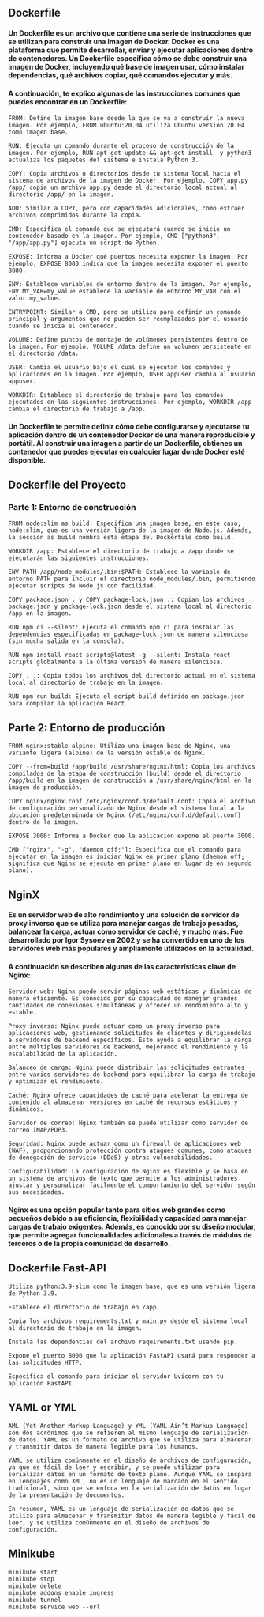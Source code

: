 ## Dockerfile

#### Un Dockerfile es un archivo que contiene una serie de instrucciones que se utilizan para construir una imagen de Docker. Docker es una plataforma que permite desarrollar, enviar y ejecutar aplicaciones dentro de contenedores. Un Dockerfile especifica cómo se debe construir una imagen de Docker, incluyendo qué base de imagen usar, cómo instalar dependencias, qué archivos copiar, qué comandos ejecutar y más.

#### A continuación, te explico algunas de las instrucciones comunes que puedes encontrar en un Dockerfile:

	FROM: Define la imagen base desde la que se va a construir la nueva imagen. Por ejemplo, FROM ubuntu:20.04 utiliza Ubuntu versión 20.04 como imagen base.

	RUN: Ejecuta un comando durante el proceso de construcción de la imagen. Por ejemplo, RUN apt-get update && apt-get install -y python3 actualiza los paquetes del sistema e instala Python 3.

	COPY: Copia archivos o directorios desde tu sistema local hacia el sistema de archivos de la imagen de Docker. Por ejemplo, COPY app.py /app/ copia un archivo app.py desde el directorio local actual al directorio /app/ en la imagen.

	ADD: Similar a COPY, pero con capacidades adicionales, como extraer archivos comprimidos durante la copia.

	CMD: Especifica el comando que se ejecutará cuando se inicie un contenedor basado en la imagen. Por ejemplo, CMD ["python3", "/app/app.py"] ejecuta un script de Python.

	EXPOSE: Informa a Docker qué puertos necesita exponer la imagen. Por ejemplo, EXPOSE 8080 indica que la imagen necesita exponer el puerto 8080.

	ENV: Establece variables de entorno dentro de la imagen. Por ejemplo, ENV MY_VAR=my_value establece la variable de entorno MY_VAR con el valor my_value.

	ENTRYPOINT: Similar a CMD, pero se utiliza para definir un comando principal y argumentos que no pueden ser reemplazados por el usuario cuando se inicia el contenedor.

	VOLUME: Define puntos de montaje de volúmenes persistentes dentro de la imagen. Por ejemplo, VOLUME /data define un volumen persistente en el directorio /data.

	USER: Cambia el usuario bajo el cual se ejecutan los comandos y aplicaciones en la imagen. Por ejemplo, USER appuser cambia al usuario appuser.

	WORKDIR: Establece el directorio de trabajo para los comandos ejecutados en las siguientes instrucciones. Por ejemplo, WORKDIR /app cambia el directorio de trabajo a /app.

#### Un Dockerfile te permite definir cómo debe configurarse y ejecutarse tu aplicación dentro de un contenedor Docker de una manera reproducible y portátil. Al construir una imagen a partir de un Dockerfile, obtienes un contenedor que puedes ejecutar en cualquier lugar donde Docker esté disponible.

## Dockerfile del Proyecto
### Parte 1: Entorno de construcción
	FROM node:slim as build: Especifica una imagen base, en este caso, node:slim, que es una versión ligera de la imagen de Node.js. Además, la sección as build nombra esta etapa del Dockerfile como build.

	WORKDIR /app: Establece el directorio de trabajo a /app donde se ejecutarán las siguientes instrucciones.
	
	ENV PATH /app/node_modules/.bin:$PATH: Establece la variable de entorno PATH para incluir el directorio node_modules/.bin, permitiendo ejecutar scripts de Node.js con facilidad.
	
	COPY package.json . y COPY package-lock.json .: Copian los archivos package.json y package-lock.json desde el sistema local al directorio /app en la imagen.

	RUN npm ci --silent: Ejecuta el comando npm ci para instalar las dependencias especificadas en package-lock.json de manera silenciosa (sin mucha salida en la consola).
	
	RUN npm install react-scripts@latest -g --silent: Instala react-scripts globalmente a la última versión de manera silenciosa.

	COPY . .: Copia todos los archivos del directorio actual en el sistema local al directorio de trabajo en la imagen.
	
	RUN npm run build: Ejecuta el script build definido en package.json para compilar la aplicación React.

## Parte 2: Entorno de producción
	
	FROM nginx:stable-alpine: Utiliza una imagen base de Nginx, una variante ligera (alpine) de la versión estable de Nginx.

	COPY --from=build /app/build /usr/share/nginx/html: Copia los archivos compilados de la etapa de construcción (build) desde el directorio /app/build en la imagen de construcción a /usr/share/nginx/html en la imagen de producción.

	COPY nginx/nginx.conf /etc/nginx/conf.d/default.conf: Copia el archivo de configuración personalizado de Nginx desde el sistema local a la ubicación predeterminada de Nginx (/etc/nginx/conf.d/default.conf) dentro de la imagen.

	EXPOSE 3000: Informa a Docker que la aplicación expone el puerto 3000.

	CMD ["nginx", "-g", "daemon off;"]: Especifica que el comando para ejecutar en la imagen es iniciar Nginx en primer plano (daemon off; significa que Nginx se ejecuta en primer plano en lugar de en segundo plano).

## NginX

#### Es un servidor web de alto rendimiento y una solución de servidor de proxy inverso que se utiliza para manejar cargas de trabajo pesadas, balancear la carga, actuar como servidor de caché, y mucho más. Fue desarrollado por Igor Sysoev en 2002 y se ha convertido en uno de los servidores web más populares y ampliamente utilizados en la actualidad.

#### A continuación se describen algunas de las características clave de Nginx:

	Servidor web: Nginx puede servir páginas web estáticas y dinámicas de manera eficiente. Es conocido por su capacidad de manejar grandes cantidades de conexiones simultáneas y ofrecer un rendimiento alto y estable.

	Proxy inverso: Nginx puede actuar como un proxy inverso para aplicaciones web, gestionando solicitudes de clientes y dirigiéndolas a servidores de backend específicos. Esto ayuda a equilibrar la carga entre múltiples servidores de backend, mejorando el rendimiento y la escalabilidad de la aplicación.

	Balanceo de carga: Nginx puede distribuir las solicitudes entrantes entre varios servidores de backend para equilibrar la carga de trabajo y optimizar el rendimiento.

	Caché: Nginx ofrece capacidades de caché para acelerar la entrega de contenido al almacenar versiones en caché de recursos estáticos y dinámicos.

	Servidor de correo: Nginx también se puede utilizar como servidor de correo IMAP/POP3.

	Seguridad: Nginx puede actuar como un firewall de aplicaciones web (WAF), proporcionando protección contra ataques comunes, como ataques de denegación de servicio (DDoS) y otras vulnerabilidades.

	Configurabilidad: La configuración de Nginx es flexible y se basa en un sistema de archivos de texto que permite a los administradores ajustar y personalizar fácilmente el comportamiento del servidor según sus necesidades.

#### Nginx es una opción popular tanto para sitios web grandes como pequeños debido a su eficiencia, flexibilidad y capacidad para manejar cargas de trabajo exigentes. Además, es conocido por su diseño modular, que permite agregar funcionalidades adicionales a través de módulos de terceros o de la propia comunidad de desarrollo.

## Dockerfile Fast-API

    Utiliza python:3.9-slim como la imagen base, que es una versión ligera de Python 3.9.

    Establece el directorio de trabajo en /app.

    Copia los archivos requirements.txt y main.py desde el sistema local al directorio de trabajo en la imagen.

    Instala las dependencias del archivo requirements.txt usando pip.

    Expone el puerto 8000 que la aplicación FastAPI usará para responder a las solicitudes HTTP.
    
    Especifica el comando para iniciar el servidor Uvicorn con tu aplicación FastAPI.

## YAML or YML

	AML (Yet Another Markup Language) y YML (YAML Ain’t Markup Language) son dos acrónimos que se refieren al mismo lenguaje de serialización de datos. YAML es un formato de archivo que se utiliza para almacenar y transmitir datos de manera legible para los humanos.

	YAML se utiliza comúnmente en el diseño de archivos de configuración, ya que es fácil de leer y escribir, y se puede utilizar para serializar datos en un formato de texto plano. Aunque YAML se inspira en lenguajes como XML, no es un lenguaje de marcado en el sentido tradicional, sino que se enfoca en la serialización de datos en lugar de la presentación de documentos.

	En resumen, YAML es un lenguaje de serialización de datos que se utiliza para almacenar y transmitir datos de manera legible y fácil de leer, y se utiliza comúnmente en el diseño de archivos de configuración.

## Minikube
	minikube start
	minikube stop
	minikube delete
	minikube addons enable ingress
	minikube tunnel
	minikube service web --url 